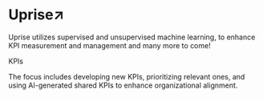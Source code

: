 
#  Uprise↗️

Uprise utilizes supervised and unsupervised machine learning, to enhance KPI measurement and management and many more to come!

KPIs

The focus includes developing new KPIs, prioritizing relevant ones, and using AI-generated shared KPIs to enhance organizational alignment.
